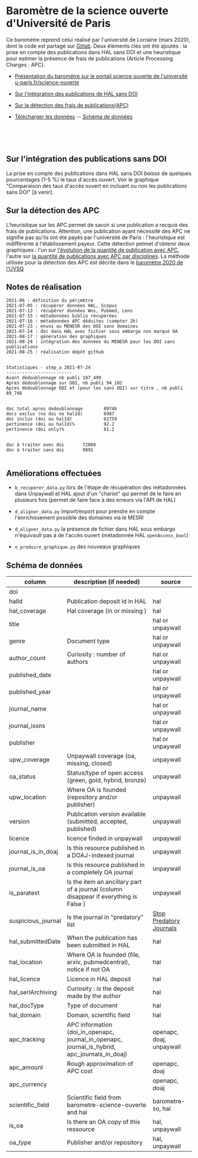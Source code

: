 # Baromètre de la science ouverte d'Université de Paris

Ce baromètre reprend celui réalisé par l'université de Lorraine (mars 2020), dont le code est partagé sur [Gitlab](https://gitlab.com/Cthulhus_Queen/barometre_scienceouverte_universitedelorraine/-/tree/master). Deux éléments clés ont été ajoutés : la prise en compte des publications dans HAL sans DOI et une heuristique pour estimer la présence de frais de publications (Article Processing Charges : APC). 

* [Présentation du baromètre sur le portail science ouverte de l'université u-paris.fr/science-ouverte](https://u-paris.fr/science-ouverte/barometre/)

* [Sur l'intégration des publications de HAL sans DOI](#Sur-l-intégration-des-publications-sans-doi)

* [Sur la détection des frais de publications(APC)](#Sur-la-détection-des-APC)

* [Télécharger les données](/data/out/step_d_complete.csv) -- [Schéma de données](#schéma-de-données)


<br />
<br />
<br />


## Sur l'intégration des publications sans DOI

La prise en compte des publications dans HAL sans DOI _baisse_ de quelques pourcentages (1-5 %) le taux d'accès ouvert. Voir le graphique "Comparaison des taux d'accès ouvert en incluant ou non les publications sans DOI" [à venir].


## Sur la détection des APC

L'heuristique sur les APC permet de savoir si une publication a recquis des frais de publications. Attention, une publication ayant nécessité des APC ne signifie pas qu'ils ont été payés par l'université de Paris : l'heuristique est indifférente à l'établissement payeur. Cette détection petmet d'obtenir deux graphiques : l'un sur [l'évolution de la quantité de publication avec APC](./apc_evol.png), l'autre sur [la quantité de publications avec APC par disciplines](./apc_disciplines.png). La méthode utilisée pour la détection des APC est décrite dans le [baromètre 2020 de l'UVSQ ](https://github.com/ml4rrieu/barometre_science_ouverte_uvsq#pister-les-apc)


## Notes de réalisation

```
2021-06 : définition du périmètre
2021-07-05 : récupérer données HAL, Scopus
2021-07-13 : récupérer données Wos, Pubmed, Lens
2021-07-15 : métadonnées biblio récupérées
2021-07-16 : métadonnées APC déduites (compter 2h)
2021-07-23 : envoi au MENESR des DOI sans domaines
2021-07-24 : doc dans HAL avec fichier sous embargo non marqué OA
2021-08-17 : génération des graphiques
2021-08-24 : intégration des données du MENESR pour les DOI sans publications
2021-08-25 : réalisation dépôt github


Statistiques - step_a 2021-07-24
-------------------------
Avant dédoublonnage nb publi 187_499
Apres dédoublonnage sur DOI, nb publi 94_102
Apres dédoublonnage DOI et (pour les sans DOI) sur titre , nb publi 89_746


doc total apres dedoublonnage 		 89746
docs exclus (no doi no halId)  		 6987
doc inclus (doi ou halId)	 		 82759
pertinence (doi ou halId)%	 		 92.2
pertinence (doi only)%		 		 81.2


doc à traiter avec doi 		 72868
doc à traiter sans doi 		 9891


```



## Améliorations effectuées

- `b_recuperer_data.py` lors de l'étape de récupération des métadonnées dans Unpaywall et HAL ajout d'un "chariot" qui permet de le faire en plusieurs fois (permet de faire face à des erreurs via l'API de HAL)

- `d_aligner_data.py` import/export pour prendre en compte l'enrichissement possible des domaines via le MESRI

- `d_aligner_data.py` la présence de fichier dans HAL sous embargo n'équivault pas à de l'accès ouvert (métadonnée HAL `openAccess_bool`)

- `e_produire_graphique.py` des nouveaux graphiques


## Schéma de données

| column             | description (if needed)                                                                       | source                   |
|--------------------|-----------------------------------------------------------------------------------------------|--------------------------|
| doi                |                                                                                               |                          |
| halId              | Publication deposit id in HAL                                                                 | hal                      |
| hal_coverage       | Hal coverage (in or missing )                                                                 | hal                      |
| title              |                                                                                               | hal or unpaywall         |
| genre              | Document type                                                                                 | hal or unpaywall         |
| author_count       | Curiosity : number of authors                                                                 | hal or unpaywall         |
| published_date     |                                                                                               | hal or unpaywall         |
| published_year     |                                                                                               | hal or unpaywall         |
| journal_name       |                                                                                               | hal or unpaywall         |
| journal_issns      |                                                                                               | hal or unpaywall         |
| publisher          |                                                                                               | hal or unpaywall         |
| upw_coverage       | Unpaywall coverage (oa, missing, closed)                                                      | unpaywall                |
| oa_status          | Status/type of open access (green, gold, hybrid, bronze)                                      | unpaywall                |
| upw_location       | Where OA is founded (repository and/or publisher)                                             | unpaywall                |
| version            | Publication version available (submitted, accepted, published)                                | unpaywall                |
| licence            | licence finded in unpaywall                                                                   | unpaywall                |
| journal_is_in_doaj | Is this resource published in a DOAJ-indexed journal                                          | unpaywall                |
| journal_is_oa      | Is this resource published in a completely OA journal                                         | unpaywall                |
| is_paratext        | Is the item an ancillary part of a journal (column disappear if everything is False )         | unpaywall                |
| suspicious_journal | Is the journal in "predatory" list                                                            | [Stop Predatory Journals](https://github.com/stop-predatory-journals/stop-predatory-journals.github.io)|
| hal_submittedDate  | When the publication has been submitted in HAL                                                | hal                      |
| hal_location       | Where OA is founded (file, arxiv, pubmedcentral), notice if not OA                            | hal                      |
| hal_licence        | Licence in HAL deposit                                                                        | hal                      |
| hal_serlArchiving  | Curiosity : is the deposit made by the author                                                 | hal                      |
| hal_docType        | Type of document                                                                              | hal                      |
| hal_domain         | Domain, scientific field                                                                      | hal                      |
| apc_tracking       | APC information (doi_in_openapc, journal_in_openapc, journal_is_hybrid, apc_journals_in_doaj) | openapc, doaj, unpaywall |
| apc_amount         | Rough approximation of APC cost                                                               | openapc, doaj            |
| apc_currency       |                                                                                               | openapc, doaj            |
| scientific_field   | Scientific field from barometre-science-ouverte and hal                                       | barometre-so, hal        |
| is_oa              | Is there an OA copy of this ressource                                                         | hal, unpaywall           |
| oa_type            | Publisher and/or repository                                                                   | hal, unpaywall           |





